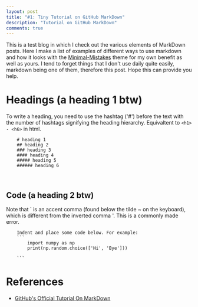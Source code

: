 ```yaml
---
layout: post
title: "#1: Tiny Tutorial on GitHub MarkDown"
description: "Tutorial on GitHub MarkDown"
comments: true
---
```


This is a test blog in which I check out the various elements of MarkDown posts. Here I make a list of examples of different ways to use markdown and how it looks with the [Minimal-Mistakes]() theme for my own benefit as well as yours. I tend to forget things that I don't use daily quite easily, markdown being one of them, therefore this post. Hope this can provide you help. 
<br/>

# Headings (a heading 1 btw)

To write a heading, you need to use the hashtag ('#') before the text with the number of hashtags signifying the heading hierarchy. Equivaltent to `<h1> - <h6>` in html.

```
    # heading 1
    ## heading 2
    ### heading 3
    #### heading 4
    ##### heading 5
    ###### heading 6
```

<br/>

## Code (a heading 2 btw)

Note that ` is an accent comma (found below the tilde ~ on the keyboard), which is different from the inverted comma '. This is a commonly made error. 

``` 
    Indent and place some code below. For example:
    ```
        import numpy as np
        print(np.random.choice(['Hi', 'Bye']))
        
    ```
```


# References

*  [GitHub's Official Tutorial On MarkDown](https://guides.github.com/features/mastering-markdown/)
